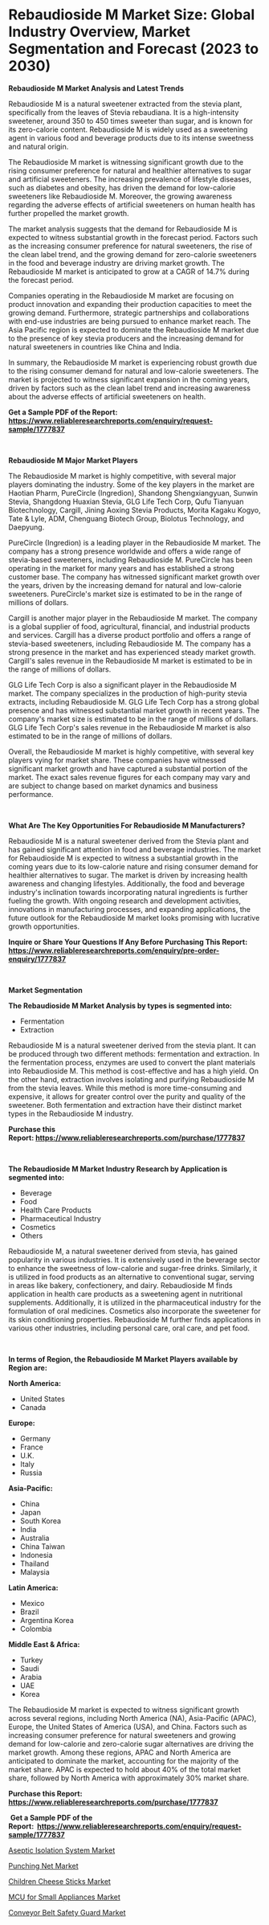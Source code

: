 <p><h1>Rebaudioside M Market Size: Global Industry Overview, Market Segmentation and Forecast (2023 to 2030)</h1></p><p><strong>Rebaudioside M Market Analysis and Latest Trends</strong></p>
<p><p>Rebaudioside M is a natural sweetener extracted from the stevia plant, specifically from the leaves of Stevia rebaudiana. It is a high-intensity sweetener, around 350 to 450 times sweeter than sugar, and is known for its zero-calorie content. Rebaudioside M is widely used as a sweetening agent in various food and beverage products due to its intense sweetness and natural origin.</p><p>The Rebaudioside M market is witnessing significant growth due to the rising consumer preference for natural and healthier alternatives to sugar and artificial sweeteners. The increasing prevalence of lifestyle diseases, such as diabetes and obesity, has driven the demand for low-calorie sweeteners like Rebaudioside M. Moreover, the growing awareness regarding the adverse effects of artificial sweeteners on human health has further propelled the market growth.</p><p>The market analysis suggests that the demand for Rebaudioside M is expected to witness substantial growth in the forecast period. Factors such as the increasing consumer preference for natural sweeteners, the rise of the clean label trend, and the growing demand for zero-calorie sweeteners in the food and beverage industry are driving market growth. The Rebaudioside M market is anticipated to grow at a CAGR of 14.7% during the forecast period.</p><p>Companies operating in the Rebaudioside M market are focusing on product innovation and expanding their production capacities to meet the growing demand. Furthermore, strategic partnerships and collaborations with end-use industries are being pursued to enhance market reach. The Asia Pacific region is expected to dominate the Rebaudioside M market due to the presence of key stevia producers and the increasing demand for natural sweeteners in countries like China and India.</p><p>In summary, the Rebaudioside M market is experiencing robust growth due to the rising consumer demand for natural and low-calorie sweeteners. The market is projected to witness significant expansion in the coming years, driven by factors such as the clean label trend and increasing awareness about the adverse effects of artificial sweeteners on health.</p></p>
<p><strong>Get a Sample PDF of the Report:&nbsp; <a href="https://www.reliableresearchreports.com/enquiry/request-sample/1777837">https://www.reliableresearchreports.com/enquiry/request-sample/1777837</a></strong></p>
<p>&nbsp;</p>
<p><strong>Rebaudioside M Major Market Players</strong></p>
<p><p>The Rebaudioside M market is highly competitive, with several major players dominating the industry. Some of the key players in the market are Haotian Pharm, PureCircle (Ingredion), Shandong Shengxiangyuan, Sunwin Stevia, Shangdong Huaxian Stevia, GLG Life Tech Corp, Qufu Tianyuan Biotechnology, Cargill, Jining Aoxing Stevia Products, Morita Kagaku Kogyo, Tate & Lyle, ADM, Chenguang Biotech Group, Biolotus Technology, and Daepyung.</p><p>PureCircle (Ingredion) is a leading player in the Rebaudioside M market. The company has a strong presence worldwide and offers a wide range of stevia-based sweeteners, including Rebaudioside M. PureCircle has been operating in the market for many years and has established a strong customer base. The company has witnessed significant market growth over the years, driven by the increasing demand for natural and low-calorie sweeteners. PureCircle's market size is estimated to be in the range of millions of dollars.</p><p>Cargill is another major player in the Rebaudioside M market. The company is a global supplier of food, agricultural, financial, and industrial products and services. Cargill has a diverse product portfolio and offers a range of stevia-based sweeteners, including Rebaudioside M. The company has a strong presence in the market and has experienced steady market growth. Cargill's sales revenue in the Rebaudioside M market is estimated to be in the range of millions of dollars.</p><p>GLG Life Tech Corp is also a significant player in the Rebaudioside M market. The company specializes in the production of high-purity stevia extracts, including Rebaudioside M. GLG Life Tech Corp has a strong global presence and has witnessed substantial market growth in recent years. The company's market size is estimated to be in the range of millions of dollars. GLG Life Tech Corp's sales revenue in the Rebaudioside M market is also estimated to be in the range of millions of dollars.</p><p>Overall, the Rebaudioside M market is highly competitive, with several key players vying for market share. These companies have witnessed significant market growth and have captured a substantial portion of the market. The exact sales revenue figures for each company may vary and are subject to change based on market dynamics and business performance.</p></p>
<p>&nbsp;</p>
<p><strong>What Are The Key Opportunities For Rebaudioside M Manufacturers?</strong></p>
<p><p>Rebaudioside M is a natural sweetener derived from the Stevia plant and has gained significant attention in food and beverage industries. The market for Rebaudioside M is expected to witness a substantial growth in the coming years due to its low-calorie nature and rising consumer demand for healthier alternatives to sugar. The market is driven by increasing health awareness and changing lifestyles. Additionally, the food and beverage industry's inclination towards incorporating natural ingredients is further fueling the growth. With ongoing research and development activities, innovations in manufacturing processes, and expanding applications, the future outlook for the Rebaudioside M market looks promising with lucrative growth opportunities.</p></p>
<p><strong>Inquire or Share Your Questions If Any Before Purchasing This Report: <a href="https://www.reliableresearchreports.com/enquiry/pre-order-enquiry/1777837">https://www.reliableresearchreports.com/enquiry/pre-order-enquiry/1777837</a></strong></p>
<p>&nbsp;</p>
<p><strong>Market Segmentation</strong></p>
<p><strong>The Rebaudioside M Market Analysis by types is segmented into:</strong></p>
<p><ul><li>Fermentation</li><li>Extraction</li></ul></p>
<p><p>Rebaudioside M is a natural sweetener derived from the stevia plant. It can be produced through two different methods: fermentation and extraction. In the fermentation process, enzymes are used to convert the plant materials into Rebaudioside M. This method is cost-effective and has a high yield. On the other hand, extraction involves isolating and purifying Rebaudioside M from the stevia leaves. While this method is more time-consuming and expensive, it allows for greater control over the purity and quality of the sweetener. Both fermentation and extraction have their distinct market types in the Rebaudioside M industry.</p></p>
<p><strong>Purchase this Report:&nbsp;<a href="https://www.reliableresearchreports.com/purchase/1777837">https://www.reliableresearchreports.com/purchase/1777837</a></strong></p>
<p>&nbsp;</p>
<p><strong>The Rebaudioside M Market Industry Research by Application is segmented into:</strong></p>
<p><ul><li>Beverage</li><li>Food</li><li>Health Care Products</li><li>Pharmaceutical Industry</li><li>Cosmetics</li><li>Others</li></ul></p>
<p><p>Rebaudioside M, a natural sweetener derived from stevia, has gained popularity in various industries. It is extensively used in the beverage sector to enhance the sweetness of low-calorie and sugar-free drinks. Similarly, it is utilized in food products as an alternative to conventional sugar, serving in areas like bakery, confectionery, and dairy. Rebaudioside M finds application in health care products as a sweetening agent in nutritional supplements. Additionally, it is utilized in the pharmaceutical industry for the formulation of oral medicines. Cosmetics also incorporate the sweetener for its skin conditioning properties. Rebaudioside M further finds applications in various other industries, including personal care, oral care, and pet food.</p></p>
<p>&nbsp;</p>
<p><strong>In terms of Region, the Rebaudioside M Market Players available by Region are:</strong></p>
<p>
    <p> <strong> North America: </strong>
        <ul>
            <li>United States</li>
            <li>Canada</li>
        </ul>
        </p> 
    <p> <strong> Europe: </strong>
        <ul>
            <li>Germany</li>
            <li>France</li>
            <li>U.K.</li>
            <li>Italy</li>
            <li>Russia</li>
        </ul>
        </p> 
    <p> <strong> Asia-Pacific: </strong>
        <ul>
            <li>China</li>
            <li>Japan</li>
            <li>South Korea</li>
            <li>India</li>
            <li>Australia</li>
            <li>China Taiwan</li>
            <li>Indonesia</li>
            <li>Thailand</li>
            <li>Malaysia</li>
        </ul>
        </p> 
    <p> <strong> Latin America: </strong>
        <ul>
            <li>Mexico</li>
            <li>Brazil</li>
            <li>Argentina Korea</li>
            <li>Colombia</li>
        </ul>
        </p> 
    <p> <strong> Middle East & Africa: </strong>
        <ul>
            <li>Turkey</li>
            <li>Saudi</li>
            <li>Arabia</li>
            <li>UAE</li>
            <li>Korea</li>
        </ul>
    </p>
    </p>
<p><p>The Rebaudioside M market is expected to witness significant growth across several regions, including North America (NA), Asia-Pacific (APAC), Europe, the United States of America (USA), and China. Factors such as increasing consumer preference for natural sweeteners and growing demand for low-calorie and zero-calorie sugar alternatives are driving the market growth. Among these regions, APAC and North America are anticipated to dominate the market, accounting for the majority of the market share. APAC is expected to hold about 40% of the total market share, followed by North America with approximately 30% market share.</p></p>
<p><strong>Purchase this Report: <a href="https://www.reliableresearchreports.com/purchase/1777837">https://www.reliableresearchreports.com/purchase/1777837</a></strong></p>
<p>&nbsp;<strong>Get a Sample PDF of the Report:&nbsp;&nbsp;<a href="https://www.reliableresearchreports.com/enquiry/request-sample/1777837">https://www.reliableresearchreports.com/enquiry/request-sample/1777837</a></strong></p>
<p><strong></strong></p>
<p><p><a href="https://medium.com/@jqgvpygpb56374/analyzing-aseptic-isolation-system-market-global-industry-perspective-and-forecast-2023-to-2030-cb91cb213ba9">Aseptic Isolation System Market</a></p><p><a href="https://github.com/aashishrp02/Market-Research-Report-List-1/blob/main/punching-net-market.md">Punching Net Market</a></p><p><a href="https://medium.com/@zoeyjohns1903/children-cheese-sticks-market-insights-into-market-cagr-market-trends-and-growth-strategies-553c3ae87048">Children Cheese Sticks Market</a></p><p><a href="https://medium.com/@viksingh034/mcu-for-small-appliances-market-trends-and-market-analysis-forecasted-for-period-2023-2030-6c4713950c3d">MCU for Small Appliances Market</a></p><p><a href="https://github.com/aasishrp01/Market-Research-Report-List-1/blob/main/conveyor-belt-safety-guard-market.md">Conveyor Belt Safety Guard Market</a></p></p>